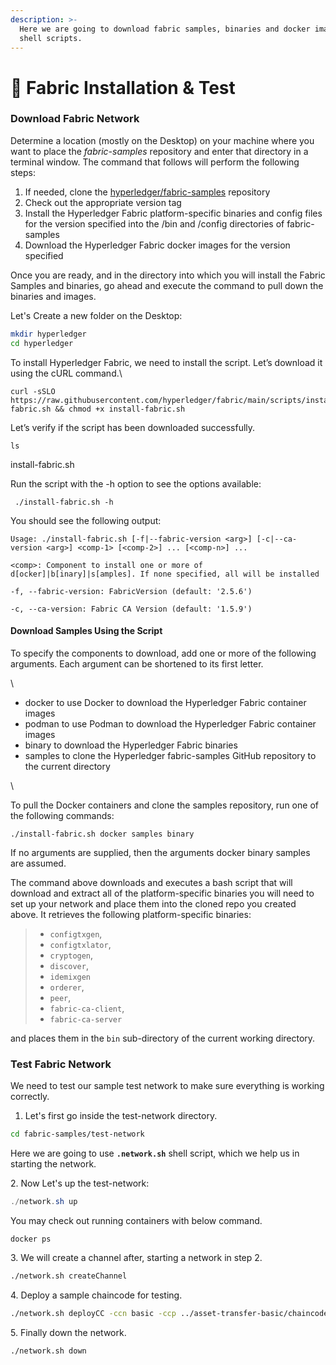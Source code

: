 ```yaml
---
description: >-
  Here we are going to download fabric samples, binaries and docker images using
  shell scripts.
---
```


# 🧪 Fabric Installation & Test

### Download Fabric Network

Determine a location (mostly on the Desktop) on your machine where you want to place the _fabric-samples_ repository and enter that directory in a terminal window. The command that follows will perform the following steps:

1. If needed, clone the [hyperledger/fabric-samples](https://github.com/hyperledger/fabric-samples) repository
2. Check out the appropriate version tag
3. Install the Hyperledger Fabric platform-specific binaries and config files for the version specified into the /bin and /config directories of fabric-samples
4. Download the Hyperledger Fabric docker images for the version specified

Once you are ready, and in the directory into which you will install the Fabric Samples and binaries, go ahead and execute the command to pull down the binaries and images.



Let's Create a new folder on the Desktop:

```bash
mkdir hyperledger
cd hyperledger
```

To install Hyperledger Fabric, we need to install the script. Let’s download it using the cURL command.\


```
curl -sSLO https://raw.githubusercontent.com/hyperledger/fabric/main/scripts/install-fabric.sh && chmod +x install-fabric.sh
```

Let’s verify if the script has been downloaded successfully.&#x20;

```
ls
```

install-fabric.sh

Run the script with the -h option to see the options available:

```
 ./install-fabric.sh -h
```



You should see the following output:

`Usage: ./install-fabric.sh [-f|--fabric-version <arg>] [-c|--ca-version <arg>] <comp-1> [<comp-2>] ... [<comp-n>] ...`

&#x20;       `<comp>: Component to install one or more of  d[ocker]|b[inary]|s[amples]. If none specified, all will be installed`

&#x20;       `-f, --fabric-version: FabricVersion (default: '2.5.6')`

&#x20;       `-c, --ca-version: Fabric CA Version (default: '1.5.9')`

#### Download Samples Using the Script

To specify the components to download, add one or more of the following arguments. Each argument can be shortened to its first letter.

\


* docker to use Docker to download the Hyperledger Fabric container images
* podman to use Podman to download the Hyperledger Fabric container images
* binary to download the Hyperledger Fabric binaries
* samples to clone the Hyperledger fabric-samples GitHub repository to the current directory

\


To pull the Docker containers and clone the samples repository, run one of the following commands:

```
./install-fabric.sh docker samples binary
```

If no arguments are supplied, then the arguments docker binary samples are assumed.



The command above downloads and executes a bash script that will download and extract all of the platform-specific binaries you will need to set up your network and place them into the cloned repo you created above. It retrieves the following platform-specific binaries:

> * `configtxgen`,
> * `configtxlator`,
> * `cryptogen`,
> * `discover`,
> * `idemixgen`
> * `orderer`,
> * `peer`,
> * `fabric-ca-client`,
> * `fabric-ca-server`

and places them in the `bin` sub-directory of the current working directory.



### Test Fabric Network

We need to test our sample test network to make sure everything is working correctly.

1. Let's first go inside the test-network directory.

```bash
cd fabric-samples/test-network
```

Here we are going to use **`.network.sh`** shell script, which we help us in starting the network.&#x20;

&#x20;2\. Now Let's up the test-network:

```powershell
./network.sh up
```

You may check out running containers with below command.

```shell
docker ps
```

3\. We will create a channel after, starting a network in step 2.

```bash
./network.sh createChannel
```

4\. Deploy a sample chaincode for testing.

```bash
./network.sh deployCC -ccn basic -ccp ../asset-transfer-basic/chaincode-go -ccl go
```

5\. Finally down the network.

```bash
./network.sh down
```
